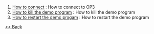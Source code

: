  1. [How to connect] : How to connect to OP3  
 2. [How to kill the demo program] : How to kill the demo program  
 3. [How to restart the demo progam] : How to restart the demo program  


[&lt;&lt; Back](OP3-User's-Guide.md)

[How to connect]:https://github.com/ROBOTIS-GIT/ROBOTIS-Documents/wiki/OP3-How-to-connect
[How to kill the demo program]:https://github.com/ROBOTIS-GIT/ROBOTIS-Documents/wiki/OP3-How-to-kill-the-demo-program
[How to restart the demo progam]:https://github.com/ROBOTIS-GIT/ROBOTIS-Documents/wiki/OP3-How-to-restart-the-demo-program
